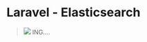 # Laravel - Elasticsearch

> ![](https://assets-cdn.github.com/images/icons/emoji/unicode/1f60b.png) ING....
